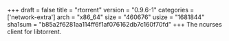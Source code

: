 +++
draft = false
title = "rtorrent"
version = "0.9.6-1"
categories = ['network-extra']
arch = "x86_64"
size = "460676"
usize = "1681844"
sha1sum = "b85a2f6281aa114ff6f1af076162db7c160f70fd"
+++
The ncurses client for libtorrent.